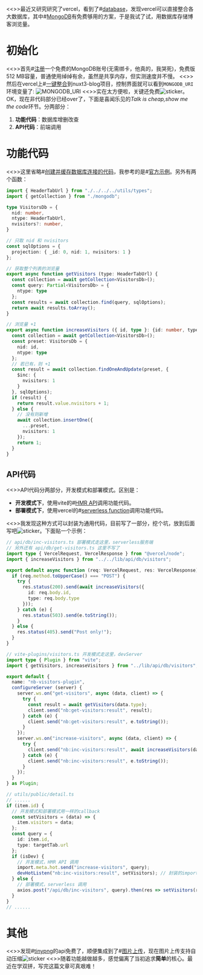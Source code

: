 <<>>最近又研究研究了vercel，看到了#[database](https://vercel.com/guides/using-databases-with-vercel#providers)，发现vercel可以直接整合各大数据库，其中#[MongoDB](https://www.mongodb.com/)有免费够用的方案，于是我试了试，用数据库存储博客浏览量。
# 初始化
<<>>首先#[注册](https://www.mongodb.com/cloud/atlas/register)一个免费的MongoDB账号(无需绑卡，他真的，我哭死)，免费版512 MB容量，普通使用绰绰有余，虽然是共享内存，但实测速度并不慢。
<<>>然后在vercel上#[一键整合](https://vercel.com/integrations/mongodbatlas)到nuxt3-blog项目，控制界面就可以看到`MONGODB_URI`环境变量了:
![MONGODB_URI](https://s2.loli.net/2022/11/18/xT2z8bFJORA1y5o.png)
<<>>实在太方便啦，关键还免费![sticker](yellow-face/23)。OK，现在非代码部分已经over了，下面是喜闻乐见的*Talk is cheap,show me the code*环节。分两部分：
1. **功能代码**：数据库增删改查
2. **API代码**：前端调用
# 功能代码
<<>>这里省略#[创建并缓存数据库连接的代码](https://github.com/yunyuyuan/nuxt3-blog/blob/master/lib/api/db/mongodb.ts)，我参考的是#[官方示例](https://github.com/vercel/mongodb-starter/blob/main/lib/mongodb.ts)。另外有两个函数：
```ts
import { HeaderTabUrl } from "./../../../utils/types";
import { getCollection } from "./mongodb";

type VisitorsDb = {
  nid: number,
  ntype: HeaderTabUrl,
  nvisitors?: number,
}

// 只取 nid 和 nvisitors
const sqlOptions = {
  projection: { _id: 0, nid: 1, nvisitors: 1 }
};

// 获取整个列表的浏览量
export async function getVisitors (type: HeaderTabUrl) {
  const collection = await getCollection<VisitorsDb>();
  const query: Partial<VisitorsDb> = {
    ntype: type
  };
  const results = await collection.find(query, sqlOptions);
  return await results.toArray();
}

// 浏览量 +1
export async function increaseVisitors ({ id, type }: {id: number, type: HeaderTabUrl}) {
  const collection = await getCollection<VisitorsDb>();
  const preset: VisitorsDb = {
    nid: id,
    ntype: type
  };
  // 若已有，则 +1
  const result = await collection.findOneAndUpdate(preset, {
    $inc: {
      nvisitors: 1
    }
  }, sqlOptions);
  if (result) {
    return result.value.nvisitors + 1;
  } else {
    // 没有则新增
    await collection.insertOne({
      ...preset,
      nvisitors: 1
    });
    return 1;
  }
}

```
## API代码
<<>>API代码分两部分，开发模式和部署模式。区别是：
  * **开发模式下**，使用vite的#[HMR API](https://vitejs.dev/guide/api-hmr.html)调用功能代码。
  * **部署模式下**，使用vercel的#[serverless function](https://vercel.com/docs/concepts/functions/serverless-functions)调用功能代码。

<<>>我发现这种方式可以封装为通用代码，目前写了一部分，挖个坑，放到后面写吧![sticker](aru/131)。下面贴一个示例：
```ts
// api/db/inc-visitors.ts 部署模式走这里，serverless服务端
// 另外还有 api/db/get-visitors.ts 这里不写了
import type { VercelRequest, VercelResponse } from "@vercel/node";
import { increaseVisitors } from "../../lib/api/db/visitors";

export default async function (req: VercelRequest, res: VercelResponse) {
  if (req.method.toUpperCase() === "POST") {
    try {
      res.status(200).send(await increaseVisitors({
        id: req.body.id,
        type: req.body.type
      }));
    } catch (e) {
      res.status(503).send(e.toString());
    }
  } else {
    res.status(405).send("Post only!");
  }
}

```
```ts
// vite-plugins/visitors.ts 开发模式走这里，devServer
import type { Plugin } from "vite";
import { getVisitors, increaseVisitors } from "../lib/api/db/visitors";

export default {
  name: "nb-visitors-plugin",
  configureServer (server) {
    server.ws.on("get-visitors", async (data, client) => {
      try {
        const result = await getVisitors(data.type);
        client.send("nb:get-visitors:result", result);
      } catch (e) {
        client.send("nb:get-visitors:result", e.toString());
      }
    });
    server.ws.on("increase-visitors", async (data, client) => {
      try {
        client.send("nb:inc-visitors:result", await increaseVisitors(data));
      } catch (e) {
        client.send("nb:inc-visitors:result", e.toString());
      }
    });
  }
} as Plugin;

```
```ts
// utils/public/detail.ts
// ......
if (item.id) {
  // 开发模式和部署模式用一样的callback
  const setVisitors = (data) => {
    item.visitors = data;
  };
  const query = {
    id: item.id,
    type: targetTab.url
  };
  if (isDev) {
    // 开发模式，HMR API 调用
    import.meta.hot.send("increase-visitors", query);
    devHotListen("nb:inc-visitors:result", setVisitors); // 封装的import.meta.hot.on，这里省略
  } else {
    // 部署模式，serverless 调用
    axios.post("/api/db/inc-visitors", query).then(res => setVisitors(res.data));
  }
}
// ......
```
# 其他
<<>>发现#[tinypng](https://tinypng.com/)的api免费了，顺便集成到了#[图片上传](https://github.com/yunyuyuan/nuxt3-blog/blob/master/api/smms/upload.ts)，现在图片上传支持自动压缩![sticker](yellow-face/28)
<<>>随着功能越做越多，感觉偏离了当初追求**简单**的核心。最近在学双拼，写完这篇文章可真艰难！